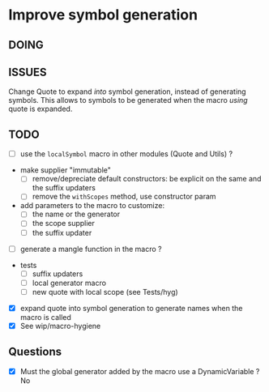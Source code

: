 # Improve symbol generation

## DOING


## ISSUES

Change Quote to expand *into* symbol generation, instead of generating symbols.
This allows to symbols to be generated when the macro *using* quote is expanded.

## TODO

- [ ] use the `localSymbol` macro in other modules (Quote and Utils) ?
- make supplier "immutable"
  - [ ] remove/depreciate default constructors: be explicit on the same and the suffix updaters
  - [ ] remove the `withScopes` method, use constructor param
- add parameters to the macro to customize:
  - [ ] the name or the generator
  - [ ] the scope supplier
  - [ ] the suffix updater
- [ ] generate a mangle function in the macro ?
- tests
  - [ ] suffix updaters
  - [ ] local generator macro
  - [ ] new quote with local scope (see Tests/hyg)
- [x] expand quote into symbol generation to generate names when the macro is called
- [x] See wip/macro-hygiene

## Questions

- [x] Must the global generator added by the macro use a DynamicVariable ? No
